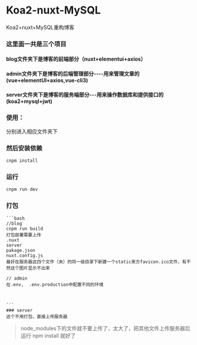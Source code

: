 # Koa2-nuxt-MySQL
Koa2+nuxt+MySQL重构博客


### 这里面一共是三个项目
 #### blog文件夹下是博客的前端部分（nuxt+elementui+axios）
 #### admin文件夹下是博客的后端管理部分----用来管理文章的(vue+elementUI+axios,vue-cli3)
 #### server文件夹下是博客的服务端部分---用来操作数据库和提供接口的(koa2+mysql+jwt)


 ### 使用：
 分别进入相应文件夹下
 ### 然后安装依赖
 ```bash
 cnpm install

 ```
  ### 运行
  ```bash
  cnpm run dev

  ```
  ### 打包
    ```bash
    //blog
    cnpm run build
    打包部署需要上传
    .nuxt
    server
    pakage.json
    nuxt.config.js
    最好在服务器这四个文件（夹）的同一级目录下新建一个static来方favicon.ico文件，有不然这个图片显示不出来

    // admin
    在.env,  .env.production中配置不同的环境



    ```
    ### server
    这个不用打包，直接上传服务器
   > node_modules下的文件就不要上传了，太大了，把其他文件上传服务器后运行   npm install 就好了